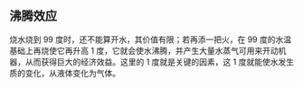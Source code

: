 ## 沸腾效应

烧水烧到 99 度时，还不能算开水，其价值有限；若再添一把火，在 99 度的水温基础上再烧使它再升高 1 度，它就会使水沸腾，并产生大量水蒸气可用来开动机器，从而获得巨大的经济效益。这里的 1 度就是关键的因素，这 1 度就能使水发生质的变化，从液体变化为气体。
